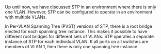 Up until now, we have discussed STP in an environment where there is only one VLAN. However, STP can be configured to operate in an environment with multiple VLANs.

In Per-VLAN Spanning Tree (PVST) versions of STP, there is a root bridge elected for each spanning tree instance. This makes it possible to have different root bridges for different sets of VLANs. STP operates a separate instance of STP for each individual VLAN. If all ports on all switches are members of VLAN 1, then there is only one spanning tree instance.